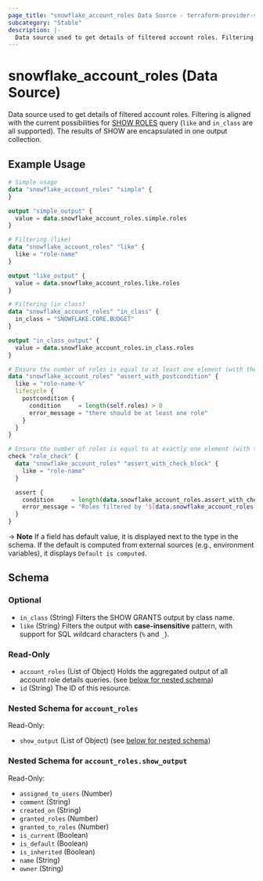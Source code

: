 ```yaml
---
page_title: "snowflake_account_roles Data Source - terraform-provider-snowflake"
subcategory: "Stable"
description: |-
  Data source used to get details of filtered account roles. Filtering is aligned with the current possibilities for SHOW ROLES https://docs.snowflake.com/en/sql-reference/sql/show-roles query (like and in_class are all supported). The results of SHOW are encapsulated in one output collection.
---
```


# snowflake_account_roles (Data Source)

Data source used to get details of filtered account roles. Filtering is aligned with the current possibilities for [SHOW ROLES](https://docs.snowflake.com/en/sql-reference/sql/show-roles) query (`like` and `in_class` are all supported). The results of SHOW are encapsulated in one output collection.

## Example Usage

```terraform
# Simple usage
data "snowflake_account_roles" "simple" {
}

output "simple_output" {
  value = data.snowflake_account_roles.simple.roles
}

# Filtering (like)
data "snowflake_account_roles" "like" {
  like = "role-name"
}

output "like_output" {
  value = data.snowflake_account_roles.like.roles
}

# Filtering (in class)
data "snowflake_account_roles" "in_class" {
  in_class = "SNOWFLAKE.CORE.BUDGET"
}

output "in_class_output" {
  value = data.snowflake_account_roles.in_class.roles
}

# Ensure the number of roles is equal to at least one element (with the use of postcondition)
data "snowflake_account_roles" "assert_with_postcondition" {
  like = "role-name-%"
  lifecycle {
    postcondition {
      condition     = length(self.roles) > 0
      error_message = "there should be at least one role"
    }
  }
}

# Ensure the number of roles is equal to at exactly one element (with the use of check block)
check "role_check" {
  data "snowflake_account_roles" "assert_with_check_block" {
    like = "role-name"
  }

  assert {
    condition     = length(data.snowflake_account_roles.assert_with_check_block.roles) == 1
    error_message = "Roles filtered by '${data.snowflake_account_roles.assert_with_check_block.like}' returned ${length(data.snowflake_account_roles.assert_with_check_block.roles)} roles where one was expected"
  }
}
```

-> **Note** If a field has default value, it is displayed next to the type in the schema. If the default is computed from external sources (e.g., environment variables), it displays `Default is computed`.

<!-- schema generated by tfplugindocs -->
## Schema

### Optional

- `in_class` (String) Filters the SHOW GRANTS output by class name.
- `like` (String) Filters the output with **case-insensitive** pattern, with support for SQL wildcard characters (`%` and `_`).

### Read-Only

- `account_roles` (List of Object) Holds the aggregated output of all account role details queries. (see [below for nested schema](#nestedatt--account_roles))
- `id` (String) The ID of this resource.

<a id="nestedatt--account_roles"></a>
### Nested Schema for `account_roles`

Read-Only:

- `show_output` (List of Object) (see [below for nested schema](#nestedobjatt--account_roles--show_output))

<a id="nestedobjatt--account_roles--show_output"></a>
### Nested Schema for `account_roles.show_output`

Read-Only:

- `assigned_to_users` (Number)
- `comment` (String)
- `created_on` (String)
- `granted_roles` (Number)
- `granted_to_roles` (Number)
- `is_current` (Boolean)
- `is_default` (Boolean)
- `is_inherited` (Boolean)
- `name` (String)
- `owner` (String)
